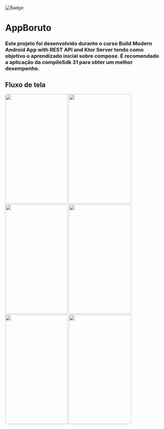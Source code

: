 
![Badge](https://visitor-counter-badge.vercel.app/api/annecgs/AppBoruto/visitor-counter-badge/?label=Visitor&color=DB7093&labelColor=CD5C5C)

# AppBoruto
### Este projeto foi desenvolvido durante o curso Build Modern Android App with REST API and Ktor Server tendo como objetivo o aprendizado inicial sobre compose. É recomendado a aplicação da compileSdk 31 para obter um melhor desempenho.

## Fluxo de tela
<p float= "left">
<img src="https://user-images.githubusercontent.com/103140224/179526552-7f30f038-9379-4b3e-9334-6c9ede334d68.png" width="200px" height="350px"/>
<img src="https://user-images.githubusercontent.com/103140224/179526557-49f756d3-d041-4fcb-b023-f1f1e42160f8.png" width="200px" height="350px"/>
<img src="https://user-images.githubusercontent.com/103140224/179526561-e0648047-37e8-4206-a20a-d48641b399af.png" width="200px" height="350px"/>
<img src="https://user-images.githubusercontent.com/103140224/179524411-097ad633-01dd-4c29-bf89-d189806cb7e0.png" width="200px" height="350px"/>
<img src="https://user-images.githubusercontent.com/103140224/179524350-babc400a-acd6-4ca8-9a01-a61f76e6ad80.png" width="200px" height="350px" />
<img src="https://user-images.githubusercontent.com/103140224/179524373-208aae0b-4b44-41c5-b832-7fe9dedab3ee.png" width="200px" height="350px" />
</p>

